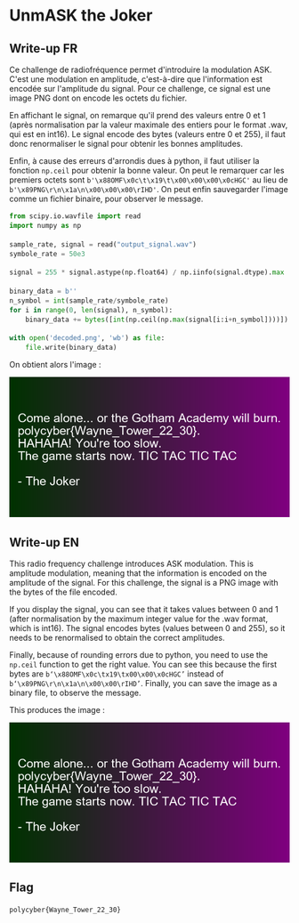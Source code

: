 # UnmASK the Joker

## Write-up FR

Ce challenge de radiofréquence permet d'introduire la modulation ASK. C'est une modulation en amplitude, c'est-à-dire que l'information est encodée sur l'amplitude du signal. Pour ce challenge, ce signal est une image PNG dont on encode les octets du fichier.

En affichant le signal, on remarque qu'il prend des valeurs entre 0 et 1 (après normalisation par la valeur maximale des entiers pour le format .wav, qui est en int16). Le signal encode des bytes (valeurs entre 0 et 255), il faut donc renormaliser le signal pour obtenir les bonnes amplitudes.

Enfin, à cause des erreurs d'arrondis dues à python, il faut utiliser la fonction `np.ceil` pour obtenir la bonne valeur. On peut le remarquer car les premiers octets sont `b'\x88OMF\x0c\t\x19\t\x00\x00\x00\x0cHGC'` au lieu de `b'\x89PNG\r\n\x1a\n\x00\x00\x00\rIHD'`. On peut enfin sauvegarder l'image comme un fichier binaire, pour observer le message.

```python
from scipy.io.wavfile import read
import numpy as np

sample_rate, signal = read("output_signal.wav")
symbole_rate = 50e3

signal = 255 * signal.astype(np.float64) / np.iinfo(signal.dtype).max

binary_data = b''
n_symbol = int(sample_rate/symbole_rate)
for i in range(0, len(signal), n_symbol):
    binary_data += bytes([int(np.ceil(np.max(signal[i:i+n_symbol])))])

with open('decoded.png', 'wb') as file:
    file.write(binary_data)
```

On obtient alors l'image :

![output](./output.png)

## Write-up EN

This radio frequency challenge introduces ASK modulation. This is amplitude modulation, meaning that the information is encoded on the amplitude of the signal. For this challenge, the signal is a PNG image with the bytes of the file encoded.

If you display the signal, you can see that it takes values between 0 and 1 (after normalisation by the maximum integer value for the .wav format, which is int16). The signal encodes bytes (values between 0 and 255), so it needs to be renormalised to obtain the correct amplitudes.

Finally, because of rounding errors due to python, you need to use the `np.ceil` function to get the right value. You can see this because the first bytes are `b‘\x88OMF\x0c\tx19\tx00\x00\x0cHGC’` instead of `b‘\x89PNG\r\n\x1a\n\x00\x00\rIHD’`. Finally, you can save the image as a binary file, to observe the message.

This produces the image :

![output](./output.png)


## Flag

`polycyber{Wayne_Tower_22_30}`
